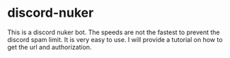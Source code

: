 # discord-nuker
This is a discord nuker bot. The speeds are not the fastest to prevent the discord spam limit. It is very easy to use. I will provide a tutorial on how to get the url and authorization. 
